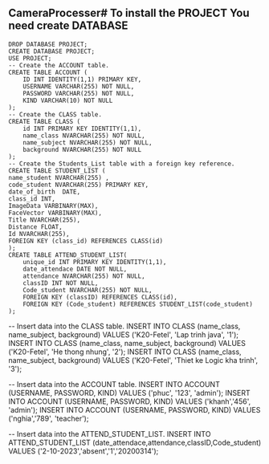 CameraProcesser# To install the PROJECT
You need create DATABASE
-----------------------------------------------------------------------
    DROP DATABASE PROJECT;
    CREATE DATABASE PROJECT;
    USE PROJECT;
    -- Create the ACCOUNT table.
    CREATE TABLE ACCOUNT (
        ID INT IDENTITY(1,1) PRIMARY KEY,
        USERNAME VARCHAR(255) NOT NULL,
        PASSWORD VARCHAR(255) NOT NULL,
        KIND VARCHAR(10) NOT NULL
    );
    -- Create the CLASS table.
    CREATE TABLE CLASS (
        id INT PRIMARY KEY IDENTITY(1,1),
        name_class NVARCHAR(255) NOT NULL,
        name_subject NVARCHAR(255) NOT NULL,
        background NVARCHAR(255) NOT NULL
    );
    -- Create the Students_List table with a foreign key reference.
    CREATE TABLE STUDENT_LIST (
    name_student NVARCHAR(255) ,
    code_student NVARCHAR(255) PRIMARY KEY,
    date_of_birth  DATE,
    class_id INT,
	ImageData VARBINARY(MAX),
	FaceVector VARBINARY(MAX),
	Title NVARCHAR(255),
	Distance FLOAT,
	Id NVARCHAR(255),
    FOREIGN KEY (class_id) REFERENCES CLASS(id)
    );
    CREATE TABLE ATTEND_STUDENT_LIST(
        unique_id INT PRIMARY KEY IDENTITY(1,1),
        date_attendace DATE NOT NULL,
        attendance NVARCHAR(255) NOT NULL,
        classID INT NOT NULL,
        Code_student NVARCHAR(255) NOT NULL,
        FOREIGN KEY (classID) REFERENCES CLASS(id),
        FOREIGN KEY (Code_student) REFERENCES STUDENT_LIST(code_student)
    );

-- Insert data into the CLASS table.
INSERT INTO CLASS (name_class, name_subject, background) VALUES ('K20-Fetel', 'Lap trinh java', '1');
INSERT INTO CLASS (name_class, name_subject, background) VALUES ('K20-Fetel', 'He thong nhung', '2');
INSERT INTO CLASS (name_class, name_subject, background) VALUES ('K20-Fetel', 'Thiet ke Logic kha trinh', '3');


-- Insert data into the ACCOUNT table.
INSERT INTO ACCOUNT (USERNAME, PASSWORD, KIND) VALUES ('phuc', '123', 'admin');
INSERT INTO ACCOUNT (USERNAME, PASSWORD, KIND) VALUES ('khanh','456', 'admin');
INSERT INTO ACCOUNT (USERNAME, PASSWORD, KIND) VALUES ('nghia','789', 'teacher');

-- Insert data into the ATTEND_STUDENT_LIST.
INSERT INTO ATTEND_STUDENT_LIST (date_attendace,attendance,classID,Code_student) VALUES ('2-10-2023','absent','1','20200314');
